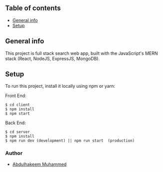 ## Table of contents

- [General info](#general-info)
- [Setup](#setup)

## General info

This project is full stack search web app, built with the JavaScript's MERN stack (React, NodeJS, ExpressJS, MongoDB).



## Setup

To run this project, install it locally using npm or yarn:

Front End:

```
$ cd client
$ npm install
$ npm start
```

Back End:

```
$ cd server
$ npm install
$ npm run dev (development) || npm run start  (production)
```


### Author

- [Abdulhakeem Muhammed](https://abdulhakeem-muhammed.netlify.app/)

